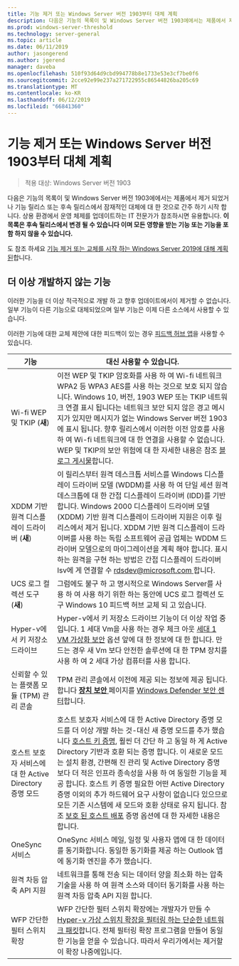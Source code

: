 ```yaml
---
title: 기능 제거 또는 Windows Server 버전 1903부터 대체 계획
description: 다음은 기능의 목록이 및 Windows Server 버전 1903에에서는 제품에서 제거 되었거나 기능 릴리스 또는 후속 릴리스에서 잠재적인 대체에 대 한 것으로 간주 하기 시작 합니다. 상용 환경에서 운영 체제를 업데이트하는 IT 전문가가 참조하시면 유용합니다.
ms.prod: windows-server-threshold
ms.technology: server-general
ms.topic: article
ms.date: 06/11/2019
author: jasongerend
ms.author: jgerend
manager: daveba
ms.openlocfilehash: 510f93d64d9cbd994778b8e1733e53e3cf7be0f6
ms.sourcegitcommit: 2cce92e99e237a271722955c86544826ba205c69
ms.translationtype: MT
ms.contentlocale: ko-KR
ms.lasthandoff: 06/12/2019
ms.locfileid: "66841360"
---
```

# <a name="features-removed-or-planned-for-replacement-starting-with-windows-server-version-1903"></a>기능 제거 또는 Windows Server 버전 1903부터 대체 계획

>적용 대상: Windows Server 버전 1903

다음은 기능의 목록이 및 Windows Server 버전 1903에에서는 제품에서 제거 되었거나 기능 릴리스 또는 후속 릴리스에서 잠재적인 대체에 대 한 것으로 간주 하기 시작 합니다. 상용 환경에서 운영 체제를 업데이트하는 IT 전문가가 참조하시면 유용합니다. **이 목록은 후속 릴리스에서 변경 될 수 있습니다 이며 모든 영향을 받는 기능 또는 기능을 포함 하지 않을 수 있습니다.**

도 참조 하세요 [기능 제거 또는 교체를 시작 하는 Windows Server 2019에 대해 계획 된](removed-features-19.md)합니다.

## <a name="features-were-no-longer-developing"></a>더 이상 개발하지 않는 기능

이러한 기능을 더 이상 적극적으로 개발 하 고 향후 업데이트에서이 제거할 수 없습니다. 일부 기능이 다른 기능으로 대체되었으며 일부 기능은 이제 다른 소스에서 사용할 수 있습니다. 

이러한 기능에 대한 교체 제안에 대한 피드백이 있는 경우 [피드백 허브 앱](https://support.microsoft.com/help/4021566/windows-10-send-feedback-to-microsoft-with-feedback-hub-app)을 사용할 수 있습니다. 


|                         기능                         |                                                                                                                                                                                                                                                                                                                                                                                                                           대신 사용할 수 있습니다.                                                                                                                                                                                                                                                                                                                                                                                                                            |
|---------------------------------------------------------|--------------------------------------------------------------------------------------------------------------------------------------------------------------------------------------------------------------------------------------------------------------------------------------------------------------------------------------------------------------------------------------------------------------------------------------------------------------------------------------------------------------------------------------------------------------------------------------------------------------------------------------------------------------------------------------------------------------------------------------------------------------------------------------------------------------------------------------------------------------------------|
|              Wi-fi WEP 및 TKIP (**새**)               |                                                                                                                                                                  이전 WEP 및 TKIP 암호화를 사용 하 여 Wi-fi 네트워크 WPA2 등 WPA3 AES를 사용 하는 것으로 보호 되지 않습니다. Windows 10, 버전, 1903 WEP 또는 TKIP 네트워크 연결 표시 됩니다는 네트워크 보안 되지 않은 경고 메시지가 있지만 메시지가 없는 Windows Server 버전 1903에 표시 됩니다. 향후 릴리스에서 이러한 이전 암호를 사용 하 여 Wi-fi 네트워크에 대 한 연결을 사용할 수 없습니다. WEP 및 TKIP의 보안 위험에 대 한 자세한 내용은 참조 [블로그 게시물](https://go.microsoft.com/fwlink/p/?linkid=2008426)합니다.                                                                                                                                                                   |
|       XDDM 기반 원격 디스플레이 드라이버 (**새**)        |                                                                                                                                          이 릴리스부터 원격 데스크톱 서비스를 Windows 디스플레이 드라이버 모델 (WDDM)를 사용 하 여 단일 세션 원격 데스크톱에 대 한 간접 디스플레이 드라이버 (IDD)를 기반 합니다. Windows 2000 디스플레이 드라이버 모델 (XDDM) 기반 원격 디스플레이 드라이버 지원은 이후 릴리스에서 제거 됩니다. XDDM 기반 원격 디스플레이 드라이버를 사용 하는 독립 소프트웨어 공급 업체는 WDDM 드라이버 모델으로의 마이그레이션을 계획 해야 합니다. 표시 하는 원격을 구현 하는 방법은 간접 디스플레이 드라이버 Isv에 게 연결할 수 [ rdsdev@microsoft.com ](mailto:rdsdev@microsoft.com)합니다.                                                                                                                                           |
|            UCS 로그 컬렉션 도구 (**새**)            |                                                                                                                                                                                                                                                                                                                                                         그럼에도 불구 하 고 명시적으로 Windows Server를 사용 하 여 사용 하기 위한 하는 동안에 UCS 로그 컬렉션 도구 Windows 10 피드백 허브 교체 되 고 있습니다.                                                                                                                                                                                                                                                                                                                                                         |
|              Hyper-v에서 키 저장소 드라이브               |                                                                                                                                                                                                        Hyper-v에서 키 저장소 드라이브 기능이 더 이상 작업 중입니다. 1 세대 Vm을 사용 하는 경우 체크 아웃 [세대 1 VM 가상화 보안](https://docs.microsoft.com/windows-server/virtualization/hyper-v/learn-more/generation-1-virtual-machine-security-settings-for-hyper-v) 옵션 앞에 대 한 정보에 대 한 합니다. 만드는 경우 새 Vm 보다 안전한 솔루션에 대 한 TPM 장치를 사용 하 여 2 세대 가상 컴퓨터를 사용 합니다.                                                                                                                                                                                                         |
|    신뢰할 수 있는 플랫폼 모듈 (TPM) 관리 콘솔     |                                                                                                                                                                                                                          TPM 관리 콘솔에서 이전에 제공 되는 정보에 제공 됩니다. 합니다 [ **장치 보안** ](https://docs.microsoft.com/windows/security/threat-protection/windows-defender-security-center/wdsc-device-security) 페이지를 [Windows Defender 보안 센터](https://docs.microsoft.com/windows/security/threat-protection/windows-defender-security-center/windows-defender-security-center)합니다.                                                                                                                                                                                                                          |
| 호스트 보호자 서비스에 대 한 Active Directory 증명 모드 | 호스트 보호자 서비스에 대 한 Active Directory 증명 모드를 더 이상 개발 하는 것-대신 새 증명 모드를 추가 했습니다 [호스트 키 증명](../security/guarded-fabric-shielded-vm/guarded-fabric-create-host-key.md), 훨씬 더 간단 하 고 동일 하 게 Active Directory 기반과 호환 되는 증명 합니다.  이 새로운 모드는 설치 환경, 간편해 진 관리 및 Active Directory 증명 보다 더 적은 인프라 종속성을 사용 하 여 동일한 기능을 제공 합니다. 호스트 키 증명 필요한 어떤 Active Directory 증명 이외의 추가 하드웨어 요구 사항이 없습니다 있으므로 모든 기존 시스템에 새 모드와 호환 상태로 유지 됩니다. 참조 [보호 된 호스트 배포](../security/guarded-fabric-shielded-vm/guarded-fabric-configure-hgs-with-authorized-hyper-v-hosts.md) 증명 옵션에 대 한 자세한 내용은 합니다. |
|                     OneSync 서비스                     |                                                                                                                                                                                                                                                                                                                                                   OneSync 서비스 메일, 일정 및 사용자 앱에 대 한 데이터를 동기화합니다. 동일한 동기화를 제공 하는 Outlook 앱에 동기화 엔진을 추가 했습니다.                                                                                                                                                                                                                                                                                                                                                    |
|       원격 차등 압축 API 지원       |                                                                                                                                                                                                                                                                                                           네트워크를 통해 전송 되는 데이터 양을 최소화 하는 압축 기술을 사용 하 여 원격 소스와 데이터 동기화를 사용 하는 원격 차등 압축 API 지원 합니다. |
|         WFP 간단한 필터 스위치 확장         |                                                                                                                                                                                                                                      WFP 간단한 필터 스위치 확장에는 개발자가 만들 수 [Hyper-v 가상 스위치 확장을 필터링 하는 단순한 네트워크 패킷](https://docs.microsoft.com/en-us/windows-hardware/drivers/network/using-virtual-switch-filtering)합니다. 전체 필터링 확장 프로그램을 만들어 동일한 기능을 얻을 수 있습니다. 따라서 우리가에서는 제거할이 확장 나중에입니다.                                                                                                                                                                                                                                      |

